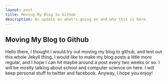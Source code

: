 ```yaml
---
layout: post
title: Moving My Blog to Github
description: An update on what's going on and why this is here.
---
```


<h2 class="post_title">Moving My Blog to Github</h2>

Hello there, I thought I would try out moving my blog to github, and test out
this whole Jekyll thing. I would like to make my blog posts a little more
regular, and I hope I can hit maybe around a post every two weeks or so. I will
be mostly talking about school and computer science on here. I will keep personal
stuff to twitter and facebook. Anyway, I hope you enjoy!
